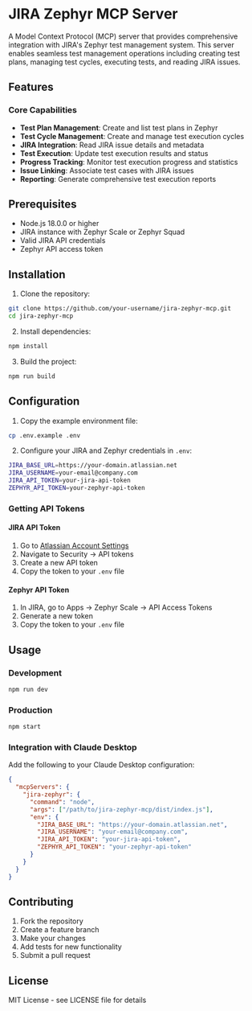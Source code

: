 # JIRA Zephyr MCP Server

A Model Context Protocol (MCP) server that provides comprehensive integration with JIRA's Zephyr test management system. This server enables seamless test management operations including creating test plans, managing test cycles, executing tests, and reading JIRA issues.

## Features

### Core Capabilities
- **Test Plan Management**: Create and list test plans in Zephyr
- **Test Cycle Management**: Create and manage test execution cycles
- **JIRA Integration**: Read JIRA issue details and metadata
- **Test Execution**: Update test execution results and status
- **Progress Tracking**: Monitor test execution progress and statistics
- **Issue Linking**: Associate test cases with JIRA issues
- **Reporting**: Generate comprehensive test execution reports



## Prerequisites

- Node.js 18.0.0 or higher
- JIRA instance with Zephyr Scale or Zephyr Squad
- Valid JIRA API credentials
- Zephyr API access token

## Installation

1. Clone the repository:
```bash
git clone https://github.com/your-username/jira-zephyr-mcp.git
cd jira-zephyr-mcp
```

2. Install dependencies:
```bash
npm install
```

3. Build the project:
```bash
npm run build
```

## Configuration

1. Copy the example environment file:
```bash
cp .env.example .env
```

2. Configure your JIRA and Zephyr credentials in `.env`:
```bash
JIRA_BASE_URL=https://your-domain.atlassian.net
JIRA_USERNAME=your-email@company.com
JIRA_API_TOKEN=your-jira-api-token
ZEPHYR_API_TOKEN=your-zephyr-api-token
```

### Getting API Tokens

#### JIRA API Token
1. Go to [Atlassian Account Settings](https://id.atlassian.com/profile)
2. Navigate to Security → API tokens
3. Create a new API token
4. Copy the token to your `.env` file

#### Zephyr API Token
1. In JIRA, go to Apps → Zephyr Scale → API Access Tokens
2. Generate a new token
3. Copy the token to your `.env` file

## Usage

### Development
```bash
npm run dev
```

### Production
```bash
npm start
```

### Integration with Claude Desktop

Add the following to your Claude Desktop configuration:

```json
{
  "mcpServers": {
    "jira-zephyr": {
      "command": "node",
      "args": ["/path/to/jira-zephyr-mcp/dist/index.js"],
      "env": {
        "JIRA_BASE_URL": "https://your-domain.atlassian.net",
        "JIRA_USERNAME": "your-email@company.com",
        "JIRA_API_TOKEN": "your-jira-api-token",
        "ZEPHYR_API_TOKEN": "your-zephyr-api-token"
      }
    }
  }
}
```


## Contributing

1. Fork the repository
2. Create a feature branch
3. Make your changes
4. Add tests for new functionality
5. Submit a pull request



## License

MIT License - see LICENSE file for details
